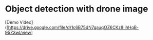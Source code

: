 # Object detection with drone image

[Demo Video]([https://drive.google.com/file/d/1c6B75dN7gauqOZ6CKz8IihHqB-95Z3wI/view]
